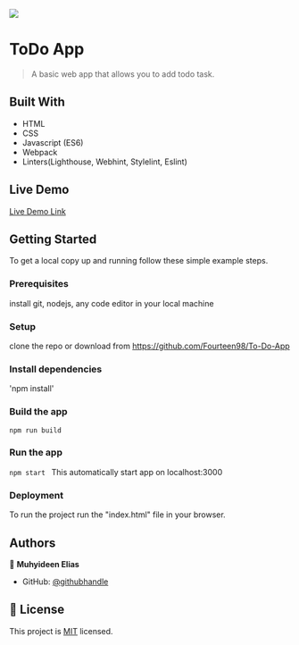 ![](https://img.shields.io/badge/Microverse-blueviolet)

# ToDo App

>  A basic  web app that allows you to add todo task.


## Built With

- HTML
- CSS
- Javascript (ES6)
- Webpack
- Linters(Lighthouse, Webhint, Stylelint, Eslint)

## Live Demo

[Live Demo Link](https://livedemo.com)

## Getting Started

To get a local copy up and running follow these simple example steps.

### Prerequisites
install git, nodejs, any code editor in your local machine

### Setup
clone the repo or download from https://github.com/Fourteen98/To-Do-App

### Install dependencies

'npm install'


### Build the app

`npm run build`


### Run the app

`npm start `
This automatically start app on localhost:3000

### Deployment

To run the project run the "index.html" file in your browser.


## Authors

👤 **Muhyideen Elias**

- GitHub: [@githubhandle](https://github.com/fourteen98)

## 📝 License

This project is [MIT](./MIT.md) licensed.